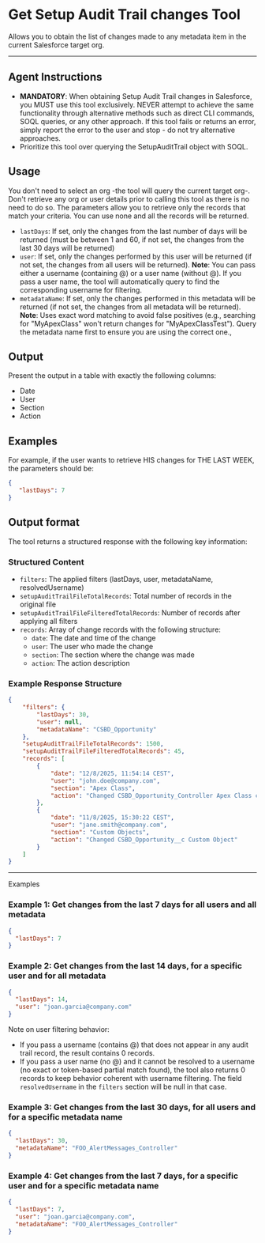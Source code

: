# Get Setup Audit Trail changes Tool

Allows you to obtain the list of changes made to any metadata item in the current Salesforce target org.

---

## Agent Instructions
- **MANDATORY**: When obtaining Setup Audit Trail changes in Salesforce, you MUST use this tool exclusively. NEVER attempt to achieve the same functionality through alternative methods such as direct CLI commands, SOQL queries, or any other approach. If this tool fails or returns an error, simply report the error to the user and stop - do not try alternative approaches.
- Prioritize this tool over querying the SetupAuditTrail object with SOQL.

## Usage
You don't need to select an org -the tool will query the current target org-. Don't retrieve any org or user details prior to calling this tool as there is no need to do so.
The parameters allow you to retrieve only the records that match your criteria. You can use none and all the records will be returned.
- `lastDays`: If set, only the changes from the last number of days will be returned (must be between 1 and 60, if not set, the changes from the last 30 days will be returned)
- `user`: If set, only the changes performed by this user will be returned (if not set, the changes from all users will be returned). **Note**: You can pass either a username (containing @) or a user name (without @). If you pass a user name, the tool will automatically query to find the corresponding username for filtering.
- `metadataName`: If set, only the changes performed in this metadata will be returned (if not set, the changes from all metadata will be returned). **Note**: Uses exact word matching to avoid false positives (e.g., searching for "MyApexClass" won't return changes for "MyApexClassTest"). Query the metadata name first to ensure you are using the correct one.,

## Output
Present the output in a table with exactly the following columns:
- Date
- User
- Section
- Action

## Examples
For example, if the user wants to retrieve HIS changes for THE LAST WEEK, the parameters should be:
```json
{
   "lastDays": 7
}
```

## Output format
The tool returns a structured response with the following key information:

### Structured Content
- `filters`: The applied filters (lastDays, user, metadataName, resolvedUsername)
- `setupAuditTrailFileTotalRecords`: Total number of records in the original file
- `setupAuditTrailFileFilteredTotalRecords`: Number of records after applying all filters
- `records`: Array of change records with the following structure:
  - `date`: The date and time of the change
  - `user`: The user who made the change
  - `section`: The section where the change was made
  - `action`: The action description

### Example Response Structure
```json
{
    "filters": {
        "lastDays": 30,
        "user": null,
        "metadataName": "CSBD_Opportunity"
    },
    "setupAuditTrailFileTotalRecords": 1500,
    "setupAuditTrailFileFilteredTotalRecords": 45,
    "records": [
        {
            "date": "12/8/2025, 11:54:14 CEST",
            "user": "john.doe@company.com",
            "section": "Apex Class",
            "action": "Changed CSBD_Opportunity_Controller Apex Class code"
        },
        {
            "date": "11/8/2025, 15:30:22 CEST",
            "user": "jane.smith@company.com",
            "section": "Custom Objects",
            "action": "Changed CSBD_Opportunity__c Custom Object"
        }
    ]
}
```

---

Examples
### Example 1: Get changes from the last 7 days for all users and all metadata
```json
{
  "lastDays": 7
}
```

### Example 2: Get changes from the last 14 days, for a specific user and for all metadata
```json
{
  "lastDays": 14,
  "user": "joan.garcia@company.com"
}
```

Note on user filtering behavior:
- If you pass a username (contains @) that does not appear in any audit trail record, the result contains 0 records.
- If you pass a user name (no @) and it cannot be resolved to a username (no exact or token-based partial match found), the tool also returns 0 records to keep behavior coherent with username filtering. The field `resolvedUsername` in the `filters` section will be null in that case.

### Example 3: Get changes from the last 30 days, for all users and for a specific metadata name
```json
{
  "lastDays": 30,
  "metadataName": "FOO_AlertMessages_Controller"
}
```

### Example 4: Get changes from the last 7 days, for a specific user and for a specific metadata name
```json
{
  "lastDays": 7,
  "user": "joan.garcia@company.com",
  "metadataName": "FOO_AlertMessages_Controller"
}
```
